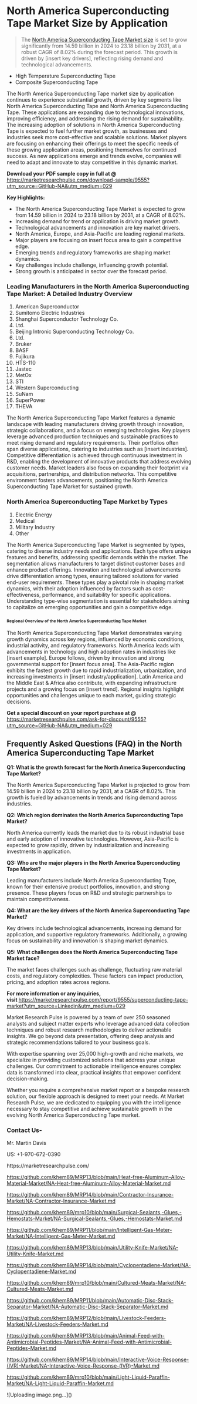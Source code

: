 <h1>North America Superconducting Tape Market&nbsp;Size by Application</h1><blockquote><p>The <a href="https://marketresearchpulse.com/download-sample/9555?utm_source=GitHub-NA&amp;utm_medium=029">North America Superconducting Tape Market size</a> is set to grow significantly from 14.59 billion in 2024 to 23.18 billion by 2031, at a robust CAGR of 8.02% during the forecast period. This growth is driven by [insert key drivers], reflecting rising demand and technological advancements.</p></blockquote><ul><li>High Temperature Superconducting Tape<li> Composite Superconducting Tape</li></ul><p>The North America Superconducting Tape market size by application continues to experience substantial growth, driven by key segments like North America Superconducting Tape and North America Superconducting Tape. These applications are expanding due to technological innovations, improving efficiency, and addressing the rising demand for sustainability. The increasing adoption of solutions in North America Superconducting Tape is expected to fuel further market growth, as businesses and industries seek more cost-effective and scalable solutions. Market players are focusing on enhancing their offerings to meet the specific needs of these growing application areas, positioning themselves for continued success. As new applications emerge and trends evolve, companies will need to adapt and innovate to stay competitive in this dynamic market.</p><p><strong>Download your PDF sample copy in full at @ </strong><a href="https://marketresearchpulse.com/download-sample/9555?utm_source=GitHub-NA&amp;utm_medium=029">https://marketresearchpulse.com/download-sample/9555?utm_source=GitHub-NA&amp;utm_medium=029</a></p><p><strong>Key Highlights: </strong></p><ul><li>The North America Superconducting Tape Market is expected to grow from 14.59 billion in 2024 to 23.18 billion by 2031, at a CAGR of 8.02%.</li><li>Increasing demand for trend or application is driving market growth.</li><li>Technological advancements and innovation are key market drivers.</li><li>North America, Europe, and Asia-Pacific are leading regional markets.</li><li>Major players are focusing on insert focus area to gain a competitive edge.</li><li>Emerging trends and regulatory frameworks are shaping market dynamics.</li><li>Key challenges include challenge, influencing growth potential.</li><li>Strong growth is anticipated in sector over the forecast period.</li></ul><h3>Leading Manufacturers in the North America Superconducting Tape Market: A Detailed Industry Overview</h3><ol><li>American Superconductor</li><li>Sumitomo Electric Industries</li><li>Shanghai Superconductor Technology Co.</li><li>Ltd.</li><li>Beijing Intronic Superconducting Technology Co.</li><li>Ltd.</li><li>Bruker</li><li>BASF</li><li>Fujikura</li><li>HTS-110</li><li>Jastec</li><li>MetOx</li><li>STI</li><li>Western Superconducting</li><li>SuNam</li><li>SuperPower</li><li>THEVA</li></ol><div class="flex max-w-full flex-col flex-grow"><div class="min-h-8 text-message flex w-full flex-col items-end gap-2 whitespace-normal break-words [.text-message+&amp;]:mt-5" dir="auto" data-message-author-role="assistant" data-message-id="fd8432e4-4910-450d-b182-61b7bfb0a01f" data-message-model-slug="gpt-4o"><div class="flex w-full flex-col gap-1 empty:hidden first:pt-[3px]"><div class="markdown prose w-full break-words dark:prose-invert light"><p>The North America Superconducting Tape Market features a dynamic landscape with leading manufacturers driving growth through innovation, strategic collaborations, and a focus on emerging technologies. Key players leverage advanced production techniques and sustainable practices to meet rising demand and regulatory requirements. Their portfolios often span diverse applications, catering to industries such as [insert industries]. Competitive differentiation is achieved through continuous investment in R&amp;D, enabling the development of innovative products that address evolving customer needs. Market leaders also focus on expanding their footprint via acquisitions, partnerships, and distribution networks. This competitive environment fosters advancements, positioning the North America Superconducting Tape Market for sustained growth.</p></div></div></div></div><h3>North America Superconducting Tape Market by Types</h3><ol><li>Electric Energy<li> Medical<li> Military Industry<li> Other</li></ol><div class="flex max-w-full flex-col flex-grow"><div class="min-h-8 text-message flex w-full flex-col items-end gap-2 whitespace-normal break-words [.text-message+&amp;]:mt-5" dir="auto" data-message-author-role="assistant" data-message-id="084470be-0bb7-4664-bddf-5156b4f41249" data-message-model-slug="gpt-4o-mini"><div class="flex w-full flex-col gap-1 empty:hidden first:pt-[3px]"><div class="markdown prose w-full break-words dark:prose-invert light"><p>The North America Superconducting Tape Market is segmented by types, catering to diverse industry needs and applications. Each type offers unique features and benefits, addressing specific demands within the market. The segmentation allows manufacturers to target distinct customer bases and enhance product offerings. Innovation and technological advancements drive differentiation among types, ensuring tailored solutions for varied end-user requirements. These types play a pivotal role in shaping market dynamics, with their adoption influenced by factors such as cost-effectiveness, performance, and suitability for specific applications. Understanding type-wise segmentation is essential for stakeholders aiming to capitalize on emerging opportunities and gain a competitive edge.</p></div></div></div></div><h3><span style="font-size: 11px;">Regional Overview of the North America Superconducting Tape Market</span></h3><div class="flex max-w-full flex-col flex-grow"><div class="min-h-8 text-message flex w-full flex-col items-end gap-2 whitespace-normal break-words [.text-message+&amp;]:mt-5" dir="auto" data-message-author-role="assistant" data-message-id="e9038762-ce64-4e30-91c9-9bd413514231" data-message-model-slug="gpt-4o-mini"><div class="flex w-full flex-col gap-1 empty:hidden first:pt-[3px]"><div class="markdown prose w-full break-words dark:prose-invert light"><p>The North America Superconducting Tape Market demonstrates varying growth dynamics across key regions, influenced by economic conditions, industrial activity, and regulatory frameworks. North America leads with advancements in technology and high adoption rates in industries like [insert example]. Europe follows, driven by innovation and strong governmental support for [insert focus area]. The Asia-Pacific region exhibits the fastest growth due to rapid industrialization, urbanization, and increasing investments in [insert industry/application]. Latin America and the Middle East &amp; Africa also contribute, with expanding infrastructure projects and a growing focus on [insert trend]. Regional insights highlight opportunities and challenges unique to each market, guiding strategic decisions.</p></div></div></div></div><p><strong>Get a special discount on your report purchase at @ </strong><a href="https://marketresearchpulse.com/ask-for-discount/9555?utm_source=GitHub-NA&amp;utm_medium=029">https://marketresearchpulse.com/ask-for-discount/9555?utm_source=GitHub-NA&amp;utm_medium=029</a></p><h2>Frequently Asked Questions (FAQ) in the North America Superconducting Tape Market</h2><p><strong>Q1: What is the growth forecast for the North America Superconducting Tape Market?</strong></p><p>The North America Superconducting Tape Market is projected to grow from 14.59 billion in 2024 to 23.18 billion by 2031, at a CAGR of 8.02%. This growth is fueled by advancements in trends and rising demand across industries.</p><p><strong>Q2: Which region dominates the North America Superconducting Tape Market?</strong></p><p>North America currently leads the market due to its robust industrial base and early adoption of innovative technologies. However, Asia-Pacific is expected to grow rapidly, driven by industrialization and increasing investments in application.</p><p><strong>Q3: Who are the major players in the North America Superconducting Tape Market?</strong></p><p>Leading manufacturers include North America Superconducting Tape, known for their extensive product portfolios, innovation, and strong presence. These players focus on R&amp;D and strategic partnerships to maintain competitiveness.</p><p><strong>Q4: What are the key drivers of the North America Superconducting Tape Market?</strong></p><p>Key drivers include technological advancements, increasing demand for application, and supportive regulatory frameworks. Additionally, a growing focus on sustainability and innovation is shaping market dynamics.</p><p><strong>Q5: What challenges does the North America Superconducting Tape Market face?</strong></p><p>The market faces challenges such as challenge, fluctuating raw material costs, and regulatory complexities. These factors can impact production, pricing, and adoption rates across regions.</p><p><strong>For more information or any inquiries, visit&nbsp;</strong><a href="https://marketresearchpulse.com/report/9555/superconducting-tape-market?utm_source=Linkedin&utm_medium=029">https://marketresearchpulse.com/report/9555/superconducting-tape-market?utm_source=Linkedin&utm_medium=029</a></p><p>Market Research Pulse is powered by a team of over 250 seasoned analysts and subject matter experts who leverage advanced data collection techniques and robust research methodologies to deliver actionable insights. We go beyond data presentation, offering deep analysis and strategic recommendations tailored to your business goals.</p><p>With expertise spanning over 25,000 high-growth and niche markets, we specialize in providing customized solutions that address your unique challenges. Our commitment to actionable intelligence ensures complex data is transformed into clear, practical insights that empower confident decision-making.</p><p>Whether you require a comprehensive market report or a bespoke research solution, our flexible approach is designed to meet your needs. At Market Research Pulse, we are dedicated to equipping you with the intelligence necessary to stay competitive and achieve sustainable growth in the evolving North America Superconducting Tape market.</p><h3><strong>Contact Us-</strong></h3><p>Mr. Martin Davis</p><p>US: +1-970-672-0390</p><p>https://marketresearchpulse.com/</p><p><a href="https://github.com/khem89/MRP13/blob/main/Heat-free-Aluminum-Alloy-Material-Market/NA-Heat-free-Aluminum-Alloy-Material-Market.md">https://github.com/khem89/MRP13/blob/main/Heat-free-Aluminum-Alloy-Material-Market/NA-Heat-free-Aluminum-Alloy-Material-Market.md</a></p><p><a href="https://github.com/khem89/MRP14/blob/main/Contractor-Insurance-Market/NA-Contractor-Insurance-Market.md">https://github.com/khem89/MRP14/blob/main/Contractor-Insurance-Market/NA-Contractor-Insurance-Market.md</a></p><p><a href="https://github.com/khem89/mrp10/blob/main/Surgical-Sealants,-Glues,-Hemostats-Market/NA-Surgical-Sealants,-Glues,-Hemostats-Market.md">https://github.com/khem89/mrp10/blob/main/Surgical-Sealants,-Glues,-Hemostats-Market/NA-Surgical-Sealants,-Glues,-Hemostats-Market.md</a></p><p><a href="https://github.com/khem89/MRP11/blob/main/Intelligent-Gas-Meter-Market/NA-Intelligent-Gas-Meter-Market.md">https://github.com/khem89/MRP11/blob/main/Intelligent-Gas-Meter-Market/NA-Intelligent-Gas-Meter-Market.md</a></p><p><a href="https://github.com/khem89/MRP13/blob/main/Utility-Knife-Market/NA-Utility-Knife-Market.md">https://github.com/khem89/MRP13/blob/main/Utility-Knife-Market/NA-Utility-Knife-Market.md</a></p><p><a href="https://github.com/khem89/MRP14/blob/main/Cyclopentadiene-Market/NA-Cyclopentadiene-Market.md">https://github.com/khem89/MRP14/blob/main/Cyclopentadiene-Market/NA-Cyclopentadiene-Market.md</a></p><p><a href="https://github.com/khem89/mrp10/blob/main/Cultured-Meats-Market/NA-Cultured-Meats-Market.md">https://github.com/khem89/mrp10/blob/main/Cultured-Meats-Market/NA-Cultured-Meats-Market.md</a></p><p><a href="https://github.com/khem89/MRP11/blob/main/Automatic-Disc-Stack-Separator-Market/NA-Automatic-Disc-Stack-Separator-Market.md">https://github.com/khem89/MRP11/blob/main/Automatic-Disc-Stack-Separator-Market/NA-Automatic-Disc-Stack-Separator-Market.md</a></p><p><a href="https://github.com/khem89/MRP12/blob/main/Livestock-Feeders-Market/NA-Livestock-Feeders-Market.md">https://github.com/khem89/MRP12/blob/main/Livestock-Feeders-Market/NA-Livestock-Feeders-Market.md</a></p><p><a href="https://github.com/khem89/MRP13/blob/main/Animal-Feed-with-Antimicrobial-Peptides-Market/NA-Animal-Feed-with-Antimicrobial-Peptides-Market.md">https://github.com/khem89/MRP13/blob/main/Animal-Feed-with-Antimicrobial-Peptides-Market/NA-Animal-Feed-with-Antimicrobial-Peptides-Market.md</a></p><p><a href="https://github.com/khem89/MRP14/blob/main/Interactive-Voice-Response-(IVR)-Market/NA-Interactive-Voice-Response-(IVR)-Market.md">https://github.com/khem89/MRP14/blob/main/Interactive-Voice-Response-(IVR)-Market/NA-Interactive-Voice-Response-(IVR)-Market.md</a></p><p><a href="https://github.com/khem89/mrp10/blob/main/Light-Liquid-Paraffin-Market/NA-Light-Liquid-Paraffin-Market.md">https://github.com/khem89/mrp10/blob/main/Light-Liquid-Paraffin-Market/NA-Light-Liquid-Paraffin-Market.md</a></p>
![Uploading image.png…]()
